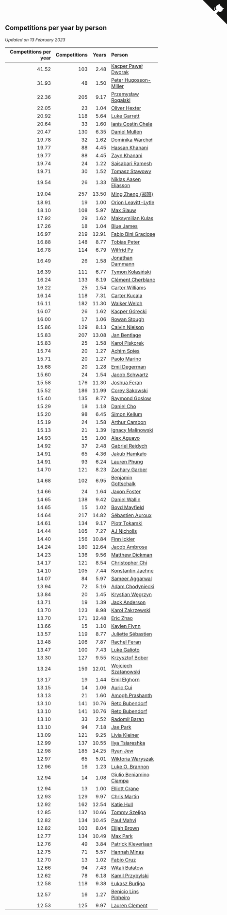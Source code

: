 ## Competitions per year by person

*Updated on 13 February 2023*

| Competitions per year | Competitions | Years | Person |
| ---: | ---: | ---: | :--- |
| 41.52 | 103 | 2.48 | [Kacper Paweł Dworak](https://www.worldcubeassociation.org/persons/2020DWOR01) |
| 31.93 | 48 | 1.50 | [Peter Hugosson-Miller](https://www.worldcubeassociation.org/persons/2021HUGO01) |
| 22.36 | 205 | 9.17 | [Przemysław Rogalski](https://www.worldcubeassociation.org/persons/2013ROGA02) |
| 22.05 | 23 | 1.04 | [Oliver Hexter](https://www.worldcubeassociation.org/persons/2022HEXT01) |
| 20.92 | 118 | 5.64 | [Luke Garrett](https://www.worldcubeassociation.org/persons/2017GARR05) |
| 20.64 | 33 | 1.60 | [Ianis Costin Chele](https://www.worldcubeassociation.org/persons/2021CHEL01) |
| 20.47 | 130 | 6.35 | [Daniel Mullen](https://www.worldcubeassociation.org/persons/2016MULL04) |
| 19.78 | 32 | 1.62 | [Dominika Warchoł](https://www.worldcubeassociation.org/persons/2021WARC01) |
| 19.77 | 88 | 4.45 | [Hassan Khanani](https://www.worldcubeassociation.org/persons/2018KHAN26) |
| 19.77 | 88 | 4.45 | [Zayn Khanani](https://www.worldcubeassociation.org/persons/2018KHAN28) |
| 19.74 | 24 | 1.22 | [Saisabari Ramesh](https://www.worldcubeassociation.org/persons/2021RAME01) |
| 19.71 | 30 | 1.52 | [Tomasz Stawowy](https://www.worldcubeassociation.org/persons/2021STAW01) |
| 19.54 | 26 | 1.33 | [Niklas Aasen Eliasson](https://www.worldcubeassociation.org/persons/2021ELIA01) |
| 19.04 | 257 | 13.50 | [Ming Zheng (郑鸣)](https://www.worldcubeassociation.org/persons/2009ZHEN11) |
| 18.91 | 19 | 1.00 | [Orion Leavitt-Lytle](https://www.worldcubeassociation.org/persons/2022LEAV01) |
| 18.10 | 108 | 5.97 | [Max Siauw](https://www.worldcubeassociation.org/persons/2017SIAU02) |
| 17.92 | 29 | 1.62 | [Maksymilian Kulas](https://www.worldcubeassociation.org/persons/2021KULA02) |
| 17.26 | 18 | 1.04 | [Blue James](https://www.worldcubeassociation.org/persons/2022JAME01) |
| 16.97 | 219 | 12.91 | [Fabio Bini Graciose](https://www.worldcubeassociation.org/persons/2010GRAC02) |
| 16.88 | 148 | 8.77 | [Tobias Peter](https://www.worldcubeassociation.org/persons/2014PETE03) |
| 16.78 | 114 | 6.79 | [Wilfrid Py](https://www.worldcubeassociation.org/persons/2016PYWI01) |
| 16.49 | 26 | 1.58 | [Jonathan Dammann](https://www.worldcubeassociation.org/persons/2021DAMM01) |
| 16.39 | 111 | 6.77 | [Tymon Kolasiński](https://www.worldcubeassociation.org/persons/2016KOLA02) |
| 16.24 | 133 | 8.19 | [Clément Cherblanc](https://www.worldcubeassociation.org/persons/2014CHER05) |
| 16.22 | 25 | 1.54 | [Carter Williams](https://www.worldcubeassociation.org/persons/2021WILL06) |
| 16.14 | 118 | 7.31 | [Carter Kucala](https://www.worldcubeassociation.org/persons/2015KUCA01) |
| 16.11 | 182 | 11.30 | [Walker Welch](https://www.worldcubeassociation.org/persons/2011WELC01) |
| 16.07 | 26 | 1.62 | [Kacper Górecki](https://www.worldcubeassociation.org/persons/2021GORE01) |
| 16.00 | 17 | 1.06 | [Rowan Stough](https://www.worldcubeassociation.org/persons/2022STOU01) |
| 15.86 | 129 | 8.13 | [Calvin Nielson](https://www.worldcubeassociation.org/persons/2014NIEL03) |
| 15.83 | 207 | 13.08 | [Jan Bentlage](https://www.worldcubeassociation.org/persons/2010BENT01) |
| 15.83 | 25 | 1.58 | [Karol Piskorek](https://www.worldcubeassociation.org/persons/2021PISK01) |
| 15.74 | 20 | 1.27 | [Achim Spies](https://www.worldcubeassociation.org/persons/2021SPIE01) |
| 15.71 | 20 | 1.27 | [Paolo Marino](https://www.worldcubeassociation.org/persons/2021MARI04) |
| 15.68 | 20 | 1.28 | [Emil Degerman](https://www.worldcubeassociation.org/persons/2021DEGE01) |
| 15.60 | 24 | 1.54 | [Jacob Schwartz](https://www.worldcubeassociation.org/persons/2021SCHW01) |
| 15.58 | 176 | 11.30 | [Joshua Feran](https://www.worldcubeassociation.org/persons/2011FERA01) |
| 15.52 | 186 | 11.99 | [Corey Sakowski](https://www.worldcubeassociation.org/persons/2011SAKO01) |
| 15.40 | 135 | 8.77 | [Raymond Goslow](https://www.worldcubeassociation.org/persons/2014GOSL01) |
| 15.29 | 18 | 1.18 | [Daniel Cho](https://www.worldcubeassociation.org/persons/2021CHOD01) |
| 15.20 | 98 | 6.45 | [Simon Kellum](https://www.worldcubeassociation.org/persons/2016KELL12) |
| 15.19 | 24 | 1.58 | [Arthur Cambon](https://www.worldcubeassociation.org/persons/2021CAMB01) |
| 15.13 | 21 | 1.39 | [Ignacy Malinowski](https://www.worldcubeassociation.org/persons/2021MALI02) |
| 14.93 | 15 | 1.00 | [Alex Aguayo](https://www.worldcubeassociation.org/persons/2022AGUA01) |
| 14.92 | 37 | 2.48 | [Gabriel Rejdych](https://www.worldcubeassociation.org/persons/2020REJD01) |
| 14.91 | 65 | 4.36 | [Jakub Hamkało](https://www.worldcubeassociation.org/persons/2018HAMK01) |
| 14.91 | 93 | 6.24 | [Lauren Phung](https://www.worldcubeassociation.org/persons/2016PHUN02) |
| 14.70 | 121 | 8.23 | [Zachary Garber](https://www.worldcubeassociation.org/persons/2014GARB01) |
| 14.68 | 102 | 6.95 | [Benjamin Gottschalk](https://www.worldcubeassociation.org/persons/2016GOTT01) |
| 14.66 | 24 | 1.64 | [Jaxon Foster](https://www.worldcubeassociation.org/persons/2021FOST01) |
| 14.65 | 138 | 9.42 | [Daniel Wallin](https://www.worldcubeassociation.org/persons/2013WALL03) |
| 14.65 | 15 | 1.02 | [Boyd Mayfield](https://www.worldcubeassociation.org/persons/2022MAYF01) |
| 14.64 | 217 | 14.82 | [Sébastien Auroux](https://www.worldcubeassociation.org/persons/2008AURO01) |
| 14.61 | 134 | 9.17 | [Piotr Tokarski](https://www.worldcubeassociation.org/persons/2013TOKA01) |
| 14.44 | 105 | 7.27 | [AJ Nicholls](https://www.worldcubeassociation.org/persons/2015NICH04) |
| 14.40 | 156 | 10.84 | [Finn Ickler](https://www.worldcubeassociation.org/persons/2012ICKL01) |
| 14.24 | 180 | 12.64 | [Jacob Ambrose](https://www.worldcubeassociation.org/persons/2010AMBR01) |
| 14.23 | 136 | 9.56 | [Matthew Dickman](https://www.worldcubeassociation.org/persons/2013DICK01) |
| 14.17 | 121 | 8.54 | [Christopher Chi](https://www.worldcubeassociation.org/persons/2014CHIC01) |
| 14.10 | 105 | 7.44 | [Konstantin Jaehne](https://www.worldcubeassociation.org/persons/2015JAEH01) |
| 14.07 | 84 | 5.97 | [Sameer Aggarwal](https://www.worldcubeassociation.org/persons/2017AGGA01) |
| 13.94 | 72 | 5.16 | [Adam Chodyniecki](https://www.worldcubeassociation.org/persons/2017CHOD02) |
| 13.84 | 20 | 1.45 | [Krystian Węgrzyn](https://www.worldcubeassociation.org/persons/2021WEGR01) |
| 13.71 | 19 | 1.39 | [Jack Anderson](https://www.worldcubeassociation.org/persons/2021ANDE05) |
| 13.70 | 123 | 8.98 | [Karol Zakrzewski](https://www.worldcubeassociation.org/persons/2014ZAKR01) |
| 13.70 | 171 | 12.48 | [Eric Zhao](https://www.worldcubeassociation.org/persons/2010ZHAO19) |
| 13.66 | 15 | 1.10 | [Kaylen Flynn](https://www.worldcubeassociation.org/persons/2022FLYN01) |
| 13.57 | 119 | 8.77 | [Juliette Sébastien](https://www.worldcubeassociation.org/persons/2014SEBA01) |
| 13.48 | 106 | 7.87 | [Rachel Feran](https://www.worldcubeassociation.org/persons/2015FERA01) |
| 13.47 | 100 | 7.43 | [Luke Galioto](https://www.worldcubeassociation.org/persons/2015GALI02) |
| 13.30 | 127 | 9.55 | [Krzysztof Bober](https://www.worldcubeassociation.org/persons/2013BOBE01) |
| 13.24 | 159 | 12.01 | [Wojciech Szatanowski](https://www.worldcubeassociation.org/persons/2011SZAT01) |
| 13.17 | 19 | 1.44 | [Emil Elghorn](https://www.worldcubeassociation.org/persons/2021ELGH01) |
| 13.15 | 14 | 1.06 | [Auric Cui](https://www.worldcubeassociation.org/persons/2022CUIA01) |
| 13.13 | 21 | 1.60 | [Amogh Prashanth](https://www.worldcubeassociation.org/persons/2021PRAS01) |
| 13.10 | 141 | 10.76 | [Reto Bubendorf](https://www.worldcubeassociation.org/persons/2012BUBE01) |
| 13.10 | 141 | 10.76 | [Reto Bubendorf](https://www.worldcubeassociation.org/persons/2012BUBE01) |
| 13.10 | 33 | 2.52 | [Radomił Baran](https://www.worldcubeassociation.org/persons/2020BARA02) |
| 13.10 | 94 | 7.18 | [Jae Park](https://www.worldcubeassociation.org/persons/2015PARK24) |
| 13.09 | 121 | 9.25 | [Livia Kleiner](https://www.worldcubeassociation.org/persons/2013KLEI03) |
| 12.99 | 137 | 10.55 | [Ilya Tsiareshka](https://www.worldcubeassociation.org/persons/2012TERE01) |
| 12.98 | 185 | 14.25 | [Ryan Jew](https://www.worldcubeassociation.org/persons/2008JEWR01) |
| 12.97 | 65 | 5.01 | [Wiktoria Waryszak](https://www.worldcubeassociation.org/persons/2018WARY01) |
| 12.96 | 16 | 1.23 | [Luke O. Brannon](https://www.worldcubeassociation.org/persons/2021BRAN02) |
| 12.94 | 14 | 1.08 | [Giulio Beniamino Ciampa](https://www.worldcubeassociation.org/persons/2022CIAM01) |
| 12.94 | 13 | 1.00 | [Elliott Crane](https://www.worldcubeassociation.org/persons/2022CRAN01) |
| 12.93 | 129 | 9.97 | [Chris Martin](https://www.worldcubeassociation.org/persons/2013MART03) |
| 12.92 | 162 | 12.54 | [Katie Hull](https://www.worldcubeassociation.org/persons/2010HULL01) |
| 12.85 | 137 | 10.66 | [Tommy Szeliga](https://www.worldcubeassociation.org/persons/2012SZEL01) |
| 12.82 | 134 | 10.45 | [Paul Mahvi](https://www.worldcubeassociation.org/persons/2012MAHV01) |
| 12.82 | 103 | 8.04 | [Elijah Brown](https://www.worldcubeassociation.org/persons/2015BROW03) |
| 12.77 | 134 | 10.49 | [Max Park](https://www.worldcubeassociation.org/persons/2012PARK03) |
| 12.76 | 49 | 3.84 | [Patrick Kleverlaan](https://www.worldcubeassociation.org/persons/2019KLEV01) |
| 12.75 | 71 | 5.57 | [Hannah Minas](https://www.worldcubeassociation.org/persons/2017MINA04) |
| 12.70 | 13 | 1.02 | [Fabio Cruz](https://www.worldcubeassociation.org/persons/2022CRUZ01) |
| 12.66 | 94 | 7.43 | [Witali Bułatow](https://www.worldcubeassociation.org/persons/2015BUAT01) |
| 12.62 | 78 | 6.18 | [Kamil Przybylski](https://www.worldcubeassociation.org/persons/2016PRZY01) |
| 12.58 | 118 | 9.38 | [Łukasz Burliga](https://www.worldcubeassociation.org/persons/2013BURL01) |
| 12.57 | 16 | 1.27 | [Benicio Lins Pinheiro](https://www.worldcubeassociation.org/persons/2021PINH01) |
| 12.53 | 125 | 9.97 | [Lauren Clement](https://www.worldcubeassociation.org/persons/2013KLEM01) |


<a href="https://github.com/jonatanklosko/wca_statistics" class="github-corner" aria-label="View source on Github"><svg width="80" height="80" viewBox="0 0 250 250" style="fill:#151513; color:#fff; position: absolute; top: 0; border: 0; right: 0;" aria-hidden="true"><path d="M0,0 L115,115 L130,115 L142,142 L250,250 L250,0 Z"></path><path d="M128.3,109.0 C113.8,99.7 119.0,89.6 119.0,89.6 C122.0,82.7 120.5,78.6 120.5,78.6 C119.2,72.0 123.4,76.3 123.4,76.3 C127.3,80.9 125.5,87.3 125.5,87.3 C122.9,97.6 130.6,101.9 134.4,103.2" fill="currentColor" style="transform-origin: 130px 106px;" class="octo-arm"></path><path d="M115.0,115.0 C114.9,115.1 118.7,116.5 119.8,115.4 L133.7,101.6 C136.9,99.2 139.9,98.4 142.2,98.6 C133.8,88.0 127.5,74.4 143.8,58.0 C148.5,53.4 154.0,51.2 159.7,51.0 C160.3,49.4 163.2,43.6 171.4,40.1 C171.4,40.1 176.1,42.5 178.8,56.2 C183.1,58.6 187.2,61.8 190.9,65.4 C194.5,69.0 197.7,73.2 200.1,77.6 C213.8,80.2 216.3,84.9 216.3,84.9 C212.7,93.1 206.9,96.0 205.4,96.6 C205.1,102.4 203.0,107.8 198.3,112.5 C181.9,128.9 168.3,122.5 157.7,114.1 C157.9,116.9 156.7,120.9 152.7,124.9 L141.0,136.5 C139.8,137.7 141.6,141.9 141.8,141.8 Z" fill="currentColor" class="octo-body"></path></svg></a><style>.github-corner:hover .octo-arm{animation:octocat-wave 560ms ease-in-out}@keyframes octocat-wave{0%,100%{transform:rotate(0)}20%,60%{transform:rotate(-25deg)}40%,80%{transform:rotate(10deg)}}@media (max-width:500px){.github-corner:hover .octo-arm{animation:none}.github-corner .octo-arm{animation:octocat-wave 560ms ease-in-out}}</style>
